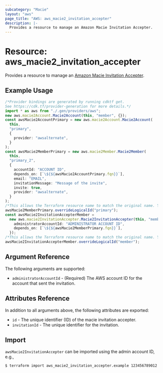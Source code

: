 ```yaml
---
subcategory: "Macie"
layout: "aws"
page_title: "AWS: aws_macie2_invitation_accepter"
description: |-
  Provides a resource to manage an Amazon Macie Invitation Accepter.
---
```


# Resource: aws\_macie2\_invitation\_accepter

Provides a resource to manage an [Amazon Macie Invitation Accepter](https://docs.aws.amazon.com/macie/latest/APIReference/invitations-accept.html).

## Example Usage

```typescript
/*Provider bindings are generated by running cdktf get.
See https://cdk.tf/provider-generation for more details.*/
import * as aws from "./.gen/providers/aws";
new aws.macie2Account.Macie2Account(this, "member", {});
const awsMacie2AccountPrimary = new aws.macie2Account.Macie2Account(
  this,
  "primary",
  {
    provider: "awsalternate",
  }
);
const awsMacie2MemberPrimary = new aws.macie2Member.Macie2Member(
  this,
  "primary_2",
  {
    accountId: "ACCOUNT ID",
    depends_on: [`\${${awsMacie2AccountPrimary.fqn}}`],
    email: "EMAIL",
    invitationMessage: "Message of the invite",
    invite: true,
    provider: "awsalternate",
  }
);
/*This allows the Terraform resource name to match the original name. You can remove the call if you don't need them to match.*/
awsMacie2MemberPrimary.overrideLogicalId("primary");
const awsMacie2InvitationAccepterMember =
  new aws.macie2InvitationAccepter.Macie2InvitationAccepter(this, "member_3", {
    administratorAccountId: "ADMINISTRATOR ACCOUNT ID",
    depends_on: [`\${${awsMacie2MemberPrimary.fqn}}`],
  });
/*This allows the Terraform resource name to match the original name. You can remove the call if you don't need them to match.*/
awsMacie2InvitationAccepterMember.overrideLogicalId("member");

```

## Argument Reference

The following arguments are supported:

* `administratorAccountId` - (Required) The AWS account ID for the account that sent the invitation.

## Attributes Reference

In addition to all arguments above, the following attributes are exported:

* `id` - The unique identifier (ID) of the macie invitation accepter.
* `invitationId` - The unique identifier for the invitation.

## Import

`awsMacie2InvitationAccepter` can be imported using the admin account ID, e.g.,

```console
$ terraform import aws_macie2_invitation_accepter.example 123456789012
```
